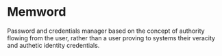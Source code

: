 # Memword
Password and credentials manager based on the concept of authority flowing from the user, rather than a user proving to systems their veracity and authetic identity credentials. 
